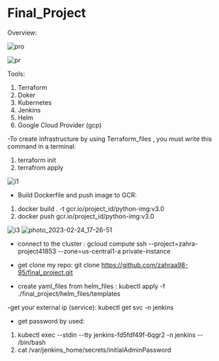 # Final_Project
Overview:

![pro](https://user-images.githubusercontent.com/78254667/221214297-9f08ddbe-49cf-47d7-bdef-4879d7895e70.png)

![pr](https://user-images.githubusercontent.com/78254667/221214305-aa88e5ab-f928-4df5-894b-23af6b7c6da0.png)

Tools:
1. Terraform
2. Doker
3. Kubernetes
4. Jenkins
5. Helm
6. Google Cloud Provider (gcp)

-To create infrastructure by using Terraform_files , you must write this command in a terminal:
1. terraform init
2. terrafrom apply

![i1](https://user-images.githubusercontent.com/78254667/221216127-9028feb5-6930-43cd-ab9f-842f6908de8d.png)

- Build Dockerfile and push image to GCR:
1. docker build . -t gcr.io/project_id/python-img:v3.0
2. docker push gcr.io/project_id/python-img:v3.0 

![i3](https://user-images.githubusercontent.com/78254667/221218520-5a1bbf35-7463-4e6c-9500-4725306f1d5a.png)
![photo_2023-02-24_17-26-51](https://user-images.githubusercontent.com/78254667/221218533-56f8cf83-9034-4df5-94f5-0fd087fda1b7.jpg)

- connect to the cluster :
gcloud compute ssh --project=zahra-project41853 --zone=us-central1-a private-instance

- get clone my repo:
git clone https://github.com/zahraa98-95/final_project.git

- create yaml_files from helm_files :
kubectl apply -f ./final_project/helm_files/templates

-get your external ip (service): 
kubectl get svc -n jenkins
- get password by used:
1. kubectl exec --stdin --tty jenkins-fd5fdf49f-6qgr2 -n jenkins -- /bin/bash
2. cat /var/jenkins_home/secrets/initialAdminPassword


